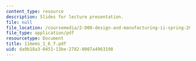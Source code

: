 ```yaml
---
content_type: resource
description: Slides for lecture presentation.
file: null
file_location: /coursemedia/2-008-design-and-manufacturing-ii-spring-2004/da9b18a3045113be27820007a4963198_11mems_1_6_f.pdf
file_type: application/pdf
resourcetype: Document
title: 11mems_1_6_f.pdf
uid: da9b18a3-0451-13be-2782-0007a4963198
---
```

